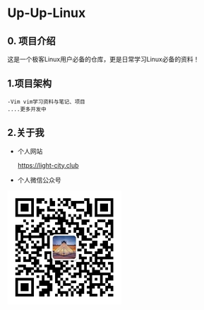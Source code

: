 # Up-Up-Linux

## 0. 项目介绍

这是一个极客Linux用户必备的仓库，更是日常学习Linux必备的资料！

## 1.项目架构

```
-Vim vim学习资料与笔记、项目
....更多开发中
```

## 2.关于我

- 个人网站

  https://light-city.club

- 个人微信公众号

![wechat](./img/wechat.jpg)

